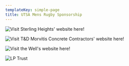 ```yaml
---
templateKey: simple-page
title: UTSA Mens Rugby Sponsorship
---
```

![Visit Sterling Heights' website here!](/img/img_20190826_180353_01.jpg "Sterling Heights")

![Visit T&D Morvitis Concrete Contractors' website here!](/img/td-moravits-emblem.png "T&D Morvits Concrete Contractors")

![Visit the Well's website here!](/img/website-contrast-the-well.png "The Well")

![](/img/img_20190826_180353_02.jpg "LP Trust")
